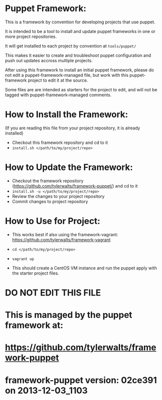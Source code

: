 Puppet Framework:
=================

This is a framework by convention for developing projects that use puppet.

It is intended to be a tool to install and update puppet frameworks in one or more project repositories.

It will get installed to each project by convention at `tools/puppet/`

This makes it easier to create and troubleshoot puppet configuration and push out updates accross multiple projects.

After using this framework to install an initial puppet framework, please do not edit a puppet-framework-managed file, but work with this puppet-framework project to edit it at the source.

Some files are are intended as starters for the project to edit, and will not be tagged with puppet-framework-managed comments.


How to Install the Framework:
=============================
(If you are reading this file from your project repository, it is already installed)

- Checkout this framework repository and cd to it
- `install.sh </path/to/my/project/repo>`


How to Update the Framework:
=============================
- Checkout the framework repository (https://github.com/tylerwalts/framework-puppet/) and cd to it
- `install.sh -u </path/to/my/project/repo>`
- Review the changes to your project repository
- Commit changes to project repository


How to Use for Project:
=======================

- This works best if also using the framework-vagrant:
    https://github.com/tylerwalts/framework-vagrant

- `cd </path/to/my/project/repo>`
- `vagrant up`

- This should create a CentOS VM instance and run the puppet apply with the starter project files.



#####
#
# DO NOT EDIT THIS FILE
#
# This is managed by the puppet framework at:
#   https://github.com/tylerwalts/framework-puppet
#
# framework-puppet version: 02ce391 on 2013-12-03_1103
#####
